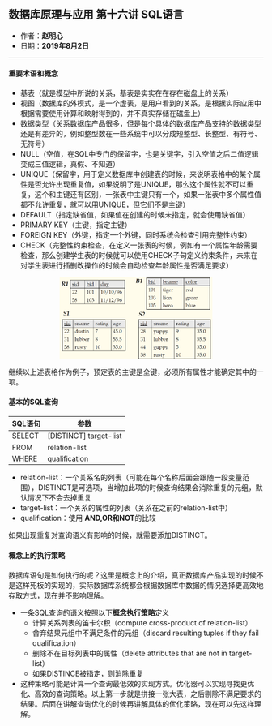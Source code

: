 ## 数据库原理与应用 第十六讲 SQL语言

- 作者：**赵明心**
- 日期：**2019年8月2日**

---

#### **重要术语和概念**

- 基表（就是模型中所说的关系，基表是实实在在存在磁盘上的关系）
- 视图（数据库的外模式，是一个虚表，是用户看到的关系，是根据实际应用中根据需要使用计算和映射得到的，并不真实存储在磁盘上）
- 数据类型（关系数据库产品很多，但是每个具体的数据库产品支持的数据类型还是有差异的，例如整型数在一些系统中可以分成短整型、长整型、有符号、无符号）
- NULL（空值，在SQL中专门的保留字，也是关键字，引入空值之后二值逻辑变成三值逻辑，真假、不知道）
- UNIQUE（保留字，用于定义数据库中创建表的时候，来说明表格中的某个属性是否允许出现重复值，如果说明了是UNIQUE，那么这个属性就不可以重复，这个和主键还有区别，一张表中主键只有一个，如果一张表中多个属性值都不允许重复，就可以用UNIQUE，但它们不是主键）
- DEFAULT（指定缺省值，如果值在创建的时候未指定，就会使用缺省值）
- PRIMARY KEY（主键，指定主键）
- FOREIGN KEY（外键，指定一个外键，同时系统会检查引用完整性约束）
- CHECK（完整性约束检查，在定义一张表的时候，例如有一个属性年龄需要检查，那么创建学生表的时候就可以使用CHECK子句定义约束条件，未来在对学生表进行插删改操作的时候会自动检查年龄属性是否满足要求）

<img src="img/Note_16/sql_exp.png" width="60%" style="display:block;margin:auto;">

继续以上述表格作为例子，预定表的主键是全键，必须所有属性才能确定其中的一项。

#### **基本的SQL查询**

<!-- | --- | --- | -->
| SQL语句 | 参数 |
| --- | --- |
| SELECT | \[DISTINCT\] target-list |
| FROM | relation-list |
| WHERE |   qualification |

- relation-list：一个关系名的列表（可能在每个名称后面会跟随一段变量范围），DISTINCT是可选项，当增加此项的时候查询结果会消除重复的元组，默认情况下不会去掉重复
- target-list：一个关系的属性的列表（关系在之前的relation-list中）
- qualification：使用 **AND,OR和NOT**的比较

如果出现重复对查询语义有影响的时候，就需要添加DISTINCT。

#### **概念上的执行策略**

数据库语句是如何执行的呢？这里是概念上的介绍，真正数据库产品实现的时候不是这样死板的实现的，实际数据库系统都会根据数据库中数据的情况选择更高效地存取方式，现在并不影响理解。

- 一条SQL查询的语义按照以下**概念执行策略**定义
  - 计算关系列表的笛卡尔积（compute cross-product of relation-list）
  - 舍弃结果元组中不满足条件的元组（discard resulting tuples if they fail qualification）
  - 删除不在目标列表中的属性（delete attributes that are not in target-list）
  - 如果DISTINCE被指定，则消除重复
- 这种策略可能是计算一个查询最低效的实现方式。优化器可以实现寻找更优化、高效的查询策略。以上第一步就是拼接一张大表，之后剔除不满足要求的结果。后面在讲解查询优化的时候再讲解具体的优化策略，现在可以先这样理解。